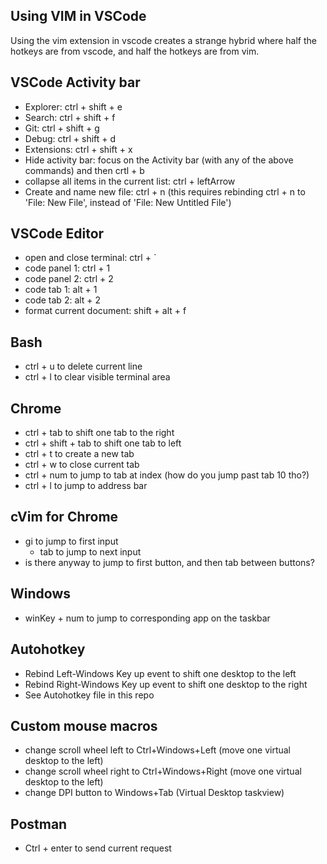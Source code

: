 ## Using VIM in VSCode
Using the vim extension in vscode creates a strange hybrid where half the hotkeys are from vscode, and half the hotkeys are from vim.

## VSCode Activity bar
- Explorer: ctrl + shift + e
- Search: ctrl + shift + f
- Git: ctrl + shift + g
- Debug: ctrl + shift + d
- Extensions: ctrl + shift + x
- Hide activity bar: focus on the Activity bar (with any of the above commands) and then crtl + b  
- collapse all items in the current list: ctrl + leftArrow
- Create and name new file: ctrl + n (this requires rebinding ctrl + n to 'File: New File', instead of 'File: New Untitled File')

## VSCode Editor
- open and close terminal: ctrl + `
- code panel 1: ctrl + 1
- code panel 2: ctrl + 2
- code tab 1: alt + 1
- code tab 2: alt + 2
- format current document: shift + alt + f

## Bash
- ctrl + u to delete current line
- ctrl + l to clear visible terminal area

## Chrome
- ctrl + tab to shift one tab to the right
- ctrl + shift + tab to shift one tab to left
- ctrl + t to create a new tab
- ctrl + w to close current tab
- ctrl + num to jump to tab at index (how do you jump past tab 10 tho?)
- ctrl + l to jump to address bar

## cVim for Chrome
- gi to jump to first input
  - tab to jump to next input
- is there anyway to jump to first button, and then tab between buttons?

## Windows
- winKey + num to jump to corresponding app on the taskbar

## Autohotkey
- Rebind Left-Windows Key up event to shift one desktop to the left
- Rebind Right-Windows Key up event to shift one desktop to the right
- See Autohotkey file in this repo

## Custom mouse macros	
- change scroll wheel left to Ctrl+Windows+Left (move one virtual desktop to the left)	
- change scroll wheel right to Ctrl+Windows+Right (move one virtual desktop to the left)	
- change DPI button to Windows+Tab (Virtual Desktop taskview)	

## Postman
- Ctrl + enter to send current request
